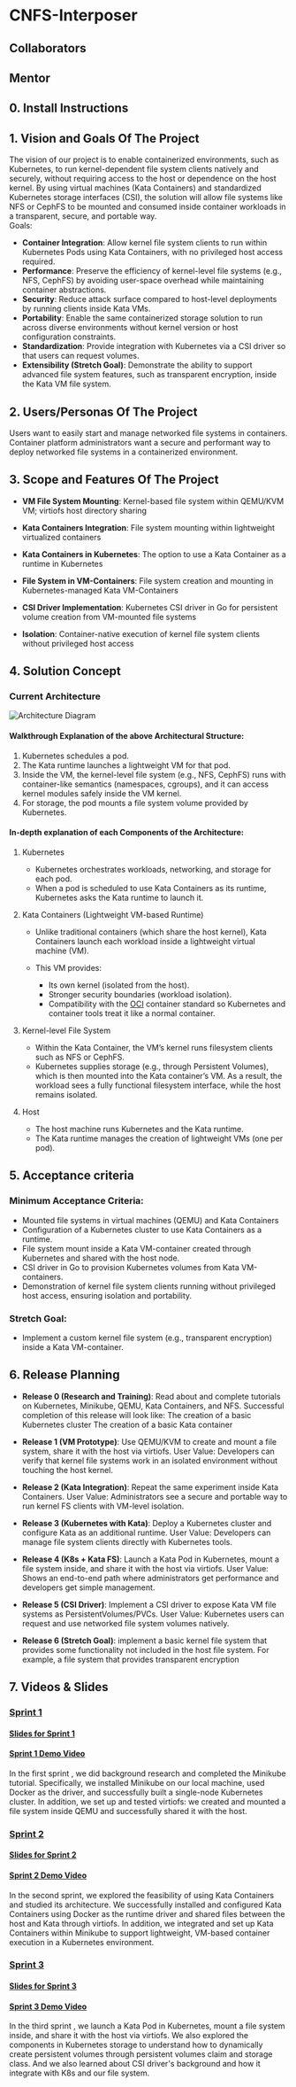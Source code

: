 # CNFS-Interposer

## Collaborators 

## Mentor


## 0. Install Instructions


## 1. Vision and Goals Of The Project
The vision of our project is to enable containerized environments, such as Kubernetes, to run kernel-dependent file system clients natively and securely, without requiring access to the host or dependence on the host kernel. By using virtual machines (Kata Containers) and standardized Kubernetes storage interfaces (CSI), the solution will allow file systems like NFS or CephFS to be mounted and consumed inside container workloads in a transparent, secure, and portable way. \
Goals:
- **Container Integration**: Allow kernel file system clients to run within Kubernetes Pods using Kata Containers, with no privileged host access required.
- **Performance**: Preserve the efficiency of kernel-level file systems (e.g., NFS, CephFS) by avoiding user-space overhead while maintaining container abstractions.
- **Security**: Reduce attack surface compared to host-level deployments by running clients inside Kata VMs.
- **Portability**: Enable the same containerized storage solution to run across diverse environments without kernel version or host configuration constraints.
- **Standardization**: Provide integration with Kubernetes via a CSI driver so that users can request volumes.
- **Extensibility (Stretch Goal)**: Demonstrate the ability to support advanced file system features, such as transparent encryption, inside the Kata VM file system.
## 2. Users/Personas Of The Project
Users want to easily start and manage networked file systems in containers. \
Container platform administrators want a secure and performant way to deploy networked file systems in a containerized environment.

## 3. Scope and Features Of The Project
- **VM File System Mounting**: Kernel-based file system within QEMU/KVM VM; virtiofs host directory sharing

- **Kata Containers Integration**: File system mounting within lightweight virtualized containers

- **Kata Containers in Kubernetes**: The option to use a Kata Container as a runtime in Kubernetes

- **File System in VM-Containers**: File system creation and mounting in Kubernetes-managed Kata VM-Containers

- **CSI Driver Implementation**: Kubernetes CSI driver in Go for persistent volume creation from VM-mounted file systems

- **Isolation**: Container-native execution of kernel file system clients without privileged host access

## 4. Solution Concept

### Current Architecture
![Architecture Diagram](images/CNFS_ProposedArchitecture.jpg)

#### Walkthrough Explanation of the above Architectural Structure:
1. Kubernetes schedules a pod.
2. The Kata runtime launches a lightweight VM for that pod. 
3. Inside the VM, the kernel-level file system (e.g., NFS, CephFS)  runs with container-like semantics (namespaces, cgroups), and it can access kernel modules safely inside the VM kernel.
4. For storage, the pod mounts a file system volume provided by Kubernetes.

#### In-depth explanation of each Components of the Architecture:

1. Kubernetes
    - Kubernetes orchestrates workloads, networking, and storage for each pod. 
    - When a pod is scheduled to use Kata Containers as its runtime, Kubernetes asks the Kata runtime to launch it.

2. Kata Containers (Lightweight VM-based Runtime)
    - Unlike traditional containers (which share the host kernel),  Kata Containers launch each workload inside a lightweight virtual machine (VM).

    - This VM provides:
        - Its own kernel (isolated from the host).
        - Stronger security boundaries (workload isolation).
        - Compatibility with the [OCI](https://opencontainers.org/) container standard so Kubernetes and container tools treat it like a normal container.

3. Kernel-level File System
    - Within the Kata Container, the VM’s kernel runs filesystem clients such as NFS or CephFS.
    - Kubernetes supplies storage (e.g., through Persistent Volumes), which is then mounted into the Kata container’s VM. As a result, the workload sees a fully functional filesystem interface, while the host remains isolated.

4. Host
    - The host machine runs Kubernetes and the Kata runtime.
    - The Kata runtime manages the creation of lightweight VMs (one per pod).


## 5. Acceptance criteria
### Minimum Acceptance Criteria:
- Mounted file systems in virtual machines (QEMU) and Kata Containers
- Configuration of a Kubernetes cluster to use Kata Containers as a runtime.
- File system mount inside a Kata VM-container created through Kubernetes and shared with the host node.
- CSI driver in Go to provision Kubernetes volumes from Kata VM-containers.
- Demonstration of kernel file system clients running without privileged host access, ensuring isolation and portability.

### Stretch Goal:

- Implement a custom kernel file system (e.g., transparent encryption) inside a Kata VM-container.

## 6. Release Planning
- **Release 0 (Research and Training)**: Read about and complete tutorials on Kubernetes, Minikube, QEMU, Kata Containers, and NFS. Successful completion of this release will look like:
The creation of a basic Kubernetes cluster
The creation of a basic Kata container

- **Release 1 (VM Prototype)**: Use QEMU/KVM to create and mount a file system, share it with the host via virtiofs.
User Value: Developers can verify that kernel file systems work in an isolated environment without touching the host kernel.

- **Release 2 (Kata Integration)**: Repeat the same experiment inside Kata Containers.
User Value: Administrators see a secure and portable way to run kernel FS clients with VM-level isolation.

- **Release 3 (Kubernetes with Kata)**: Deploy a Kubernetes cluster and configure Kata as an additional runtime.
User Value: Developers can manage file system clients directly with Kubernetes tools.

- **Release 4 (K8s + Kata FS)**: Launch a Kata Pod in Kubernetes, mount a file system inside, and share it with the host via virtiofs.
User Value: Shows an end-to-end path where administrators get performance and developers get simple management.

- **Release 5 (CSI Driver)**: Implement a CSI driver to expose Kata VM file systems as PersistentVolumes/PVCs.
User Value: Kubernetes users can request and use networked file system volumes natively.
- **Release 6 (Stretch Goal)**: implement a basic kernel file system that provides some functionality not included in the host file  system. For example, a file system that provides transparent encryption

 ## 7. Videos & Slides
### [Sprint 1]()
#### [Slides for Sprint 1](https://docs.google.com/presentation/d/1PSJrjLQk-BImrp5sStBBPOSmxQEv6Oc5k1wZrpby_Pc/edit?slide=id.g384849e8eb9_0_100#slide=id.g384849e8eb9_0_100)
#### [Sprint 1 Demo Video](https://www.youtube.com/watch?v=7Rx0rGAJwtA)
In the first sprint , we did background research and completed the Minikube tutorial. Specifically, we installed Minikube on our local machine, used Docker as the driver, and successfully built a single-node Kubernetes cluster. In addition, we set up and tested virtiofs: we created and mounted a file system inside QEMU and successfully shared it with the host.

### [Sprint 2]()
#### [Slides for Sprint 2](https://docs.google.com/presentation/d/1IypU_q9P1npXpS22hVqOgqhw_Zk31IIxe87dhJwtQs8/edit)
#### [Sprint 2 Demo Video](https://youtu.be/uTGK9bYGc0E?si=-kEkDVLAVXh38MgY)
In the second sprint, we explored the feasibility of using Kata Containers and studied its architecture. We successfully installed and configured Kata Containers using Docker as the runtime driver and shared files between the host and Kata through virtiofs. In addition, we integrated and set up Kata Containers within Minikube to support lightweight, VM-based container execution in a Kubernetes environment.

### [Sprint 3]()
#### [Slides for Sprint 3](https://docs.google.com/presentation/d/1UswwTi3w2NvU6n1V2PoChBubajigZNIJNJj6g17H7ng/edit?slide=id.g38c4a3f15db_3_209#slide=id.g38c4a3f15db_3_209)
#### [Sprint 3 Demo Video](https://youtu.be/1hEAjAVjYNM)
In the third sprint , we launch a Kata Pod in Kubernetes, mount a file system inside, and share it with the host via virtiofs. We also explored the components in Kubernetes storage to understand how to dynamically create persistent volumes through persistent volumes claim and storage class. And we also learned about CSI driver's background and how it integrate with K8s and our file system.

<!--
### [Sprint 4]()
#### [Slides for Sprint 4]()
#### [Sprint 4 Demo Video]()
In the fourth sprint , .... 



### [Sprint 5]()
#### [Slides for Sprint 5]()
#### [Sprint 5 Demo Video]()
In the fifth sprint , .... 



### [Final Presenation]()
#### [Final Presentation Slides](h)
In our last presentation, we .....

## 9. References
[1] Stefanov, Emil & van Dijk, Marten & Shi, Elaine & Fletcher, Christopher & Ren, Ling & Yu, Xiangyao & Devadas, Sahana. (2012). Path ORAM: an extremely simple oblivious RAM protocol. Proceedings of the ACM Conference on Computer and Communications Security. 10.1145/2508859.2516660. [Orginal Paper](https://people.csail.mit.edu/devadas/pubs/PathORam.pdf) -->
